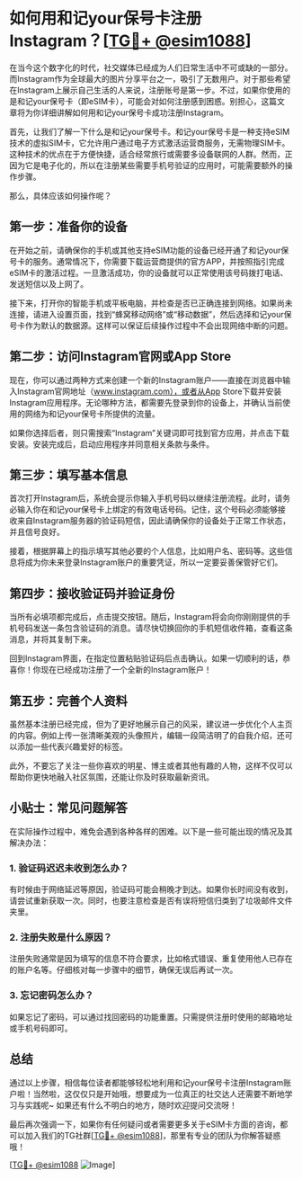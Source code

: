 # 如何用和记your保号卡注册Instagram？[[TG💪+ @esim1088](https://t.me/s/esim1088)]

在当今这个数字化的时代，社交媒体已经成为人们日常生活中不可或缺的一部分。而Instagram作为全球最大的图片分享平台之一，吸引了无数用户。对于那些希望在Instagram上展示自己生活的人来说，注册账号是第一步。不过，如果你使用的是和记your保号卡（即eSIM卡），可能会对如何注册感到困惑。别担心，这篇文章将为你详细讲解如何用和记your保号卡成功注册Instagram。

首先，让我们了解一下什么是和记your保号卡。和记your保号卡是一种支持eSIM技术的虚拟SIM卡，它允许用户通过电子方式激活运营商服务，无需物理SIM卡。这种技术的优点在于方便快捷，适合经常旅行或需要多设备联网的人群。然而，正因为它是电子化的，所以在注册某些需要手机号验证的应用时，可能需要额外的操作步骤。

那么，具体应该如何操作呢？

## 第一步：准备你的设备

在开始之前，请确保你的手机或其他支持eSIM功能的设备已经开通了和记your保号卡的服务。通常情况下，你需要下载运营商提供的官方APP，并按照指引完成eSIM卡的激活过程。一旦激活成功，你的设备就可以正常使用该号码拨打电话、发送短信以及上网了。

接下来，打开你的智能手机或平板电脑，并检查是否已正确连接到网络。如果尚未连接，请进入设置页面，找到“蜂窝移动网络”或“移动数据”，然后选择和记your保号卡作为默认的数据源。这样可以保证后续操作过程中不会出现网络中断的问题。

## 第二步：访问Instagram官网或App Store

现在，你可以通过两种方式来创建一个新的Instagram账户——直接在浏览器中输入Instagram官网地址（www.instagram.com），或者从App Store下载并安装Instagram应用程序。无论哪种方法，都需要先登录到你的设备上，并确认当前使用的网络为和记your保号卡所提供的流量。

如果你选择后者，则只需搜索“Instagram”关键词即可找到官方应用，并点击下载安装。安装完成后，启动应用程序并同意相关条款与条件。

## 第三步：填写基本信息

首次打开Instagram后，系统会提示你输入手机号码以继续注册流程。此时，请务必输入你在和记your保号卡上绑定的有效电话号码。记住，这个号码必须能够接收来自Instagram服务器的验证码短信，因此请确保你的设备处于正常工作状态，并且信号良好。

接着，根据屏幕上的指示填写其他必要的个人信息，比如用户名、密码等。这些信息将成为你未来登录Instagram账户的重要凭证，所以一定要妥善保管好它们。

## 第四步：接收验证码并验证身份

当所有必填项都完成后，点击提交按钮。随后，Instagram将会向你刚刚提供的手机号码发送一条包含验证码的消息。请尽快切换回你的手机短信收件箱，查看这条消息，并将其复制下来。

回到Instagram界面，在指定位置粘贴验证码后点击确认。如果一切顺利的话，恭喜你！你现在已经成功注册了一个全新的Instagram账户！

## 第五步：完善个人资料

虽然基本注册已经完成，但为了更好地展示自己的风采，建议进一步优化个人主页的内容。例如上传一张清晰美观的头像照片，编辑一段简洁明了的自我介绍，还可以添加一些代表兴趣爱好的标签。

此外，不要忘了关注一些你喜欢的明星、博主或者其他有趣的人物，这样不仅可以帮助你更快地融入社区氛围，还能让你及时获取最新资讯。

## 小贴士：常见问题解答

在实际操作过程中，难免会遇到各种各样的困难。以下是一些可能出现的情况及其解决办法：

### 1. 验证码迟迟未收到怎么办？
有时候由于网络延迟等原因，验证码可能会稍晚才到达。如果你长时间没有收到，请尝试重新获取一次。同时，也要注意检查是否有误将短信归类到了垃圾邮件文件夹里。

### 2. 注册失败是什么原因？
注册失败通常是因为填写的信息不符合要求，比如格式错误、重复使用他人已存在的账户名等。仔细核对每一步骤中的细节，确保无误后再试一次。

### 3. 忘记密码怎么办？
如果忘记了密码，可以通过找回密码的功能重置。只需提供注册时使用的邮箱地址或手机号码即可。

## 总结

通过以上步骤，相信每位读者都能够轻松地利用和记your保号卡注册Instagram账户啦！当然啦，这仅仅只是开始哦，想要成为一位真正的社交达人还需要不断地学习与实践呢~ 如果还有什么不明白的地方，随时欢迎提问交流呀！

最后再次强调一下，如果你有任何疑问或者需要更多关于eSIM卡方面的咨询，都可以加入我们的TG社群[[TG💪+ @esim1088](https://t.me/s/esim1088)]，那里有专业的团队为你解答疑惑哦！

[[TG💪+ @esim1088](https://t.me/s/esim1088) ![Image](https://i.postimg.cc/4NQfJmqS/Snipaste-2025-05-13-00-14-12.png)]